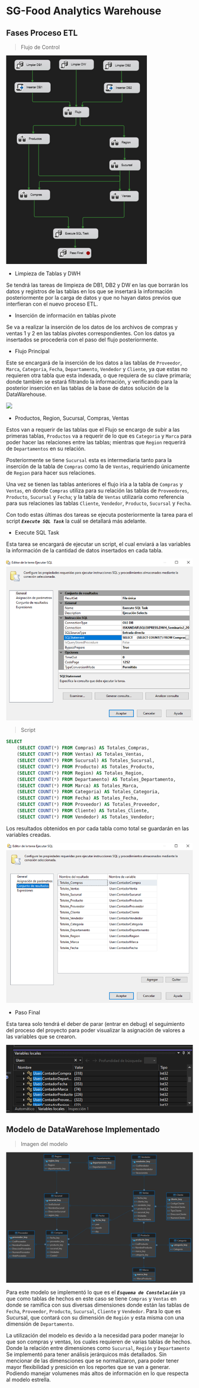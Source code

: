 # SG-Food Analytics Warehouse

## Fases Proceso ETL

> Flujo de Control

![](./Images/FlujoControl.png)

* Limpieza de Tablas y DWH

Se tendrá las tareas de limpieza de DB1, DB2 y DW en las que borrarán los datos y registros de las tablas en los que se insertará la información posteriormente por la carga de datos y que no hayan datos previos que interfieran con el nuevo proceso ETL.

* Inserción de información en tablas pivote

Se va a realizar la inserción de los datos de los archivos de compras y ventas 1 y 2 en las tablas pivotes correspondientes. Con los datos ya insertados se procedería con el paso del flujo posteriormente.

* Flujo Principal

Este se encargará de la inserción de los datos a las tablas de `Proveedor`, `Marca`, `Categoria`, `Fecha`, `Departamento`, `Vendedor` y `Cliente`, ya que estas no requieren otra tabla que esta indexada, o que requiera de su clave primaria; donde también se estará filtrando la información, y verificando para la posterior inserción en las tablas de la base de datos solución de la DataWarehouse.

![](image.png)

* Productos, Region, Sucursal, Compras, Ventas

Estos van a requerir de las tablas que el Flujo se encargo de subir a las primeras tablas, `Productos` va a requerir de lo que es `Categoria` y `Marca` para poder hacer las relaciones entre las tablas; mientras que `Region` requerirá de `Departamentos` en su relación.

Posteriormente se tiene `Sucursal` esta es intermediaria tanto para la inserción de la tabla de `Compras` como la de `Ventas`, requiriendo únicamente de `Region` para hacer sus relaciones.

Una vez se tienen las tablas anteriores el flujo iría a la tabla de `Compras` y `Ventas`, en donde `Compras` utiliza para su relación las tablas de `Proveedores`, `Producto`, `Sucursal` y `Fecha`; y la tabla de `Ventas` utilizaría como referencia para sus relaciones las tablas `Cliente`, `Vendedor`, `Producto`, `Sucursal` y `Fecha`.

Con todo estas últimas dos tareas se ejecuta posteriormente la tarea para el script **_`Execute SQL Task`_** la cuál se detallará más adelante.

* Execute SQL Task

Esta tarea se encargará de ejecutar un script, el cual enviará a las variables la información de la cantidad de datos insertados en cada tabla.

![](./Images/SQL1.png)

> Script 

```sql
SELECT 
    (SELECT COUNT(*) FROM Compras) AS Totales_Compras,
    (SELECT COUNT(*) FROM Ventas) AS Totales_Ventas,
    (SELECT COUNT(*) FROM Sucursal) AS Totales_Sucursal,
    (SELECT COUNT(*) FROM Producto) AS Totales_Producto,
    (SELECT COUNT(*) FROM Region) AS Totales_Region,
    (SELECT COUNT(*) FROM Departamento) AS Totales_Departamento,
    (SELECT COUNT(*) FROM Marca) AS Totales_Marca,
    (SELECT COUNT(*) FROM Categoria) AS Totales_Categoria,
    (SELECT COUNT(*) FROM Fecha) AS Totales_Fecha,
    (SELECT COUNT(*) FROM Proveedor) AS Totales_Proveedor,
    (SELECT COUNT(*) FROM Cliente) AS Totales_Cliente,
    (SELECT COUNT(*) FROM Vendedor) AS Totales_Vendedor;
```

Los resultados obtenidos en por cada tabla como total se guardarán en las variables creadas.

![](./Images/SQL2.png)

* Paso Final

Esta tarea solo tendrá el deber de parar (entrar en debug) el seguimiento del proceso del proyecto para poder visualizar la asignación de valores a las variables que se crearon.

![](./Images/Variables.png)

## Modelo de DataWarehose Implementado

> Imagen del modelo

![](./Images/Modelo%20DWH.png)

Para este modelo se implementó lo que es el **_`Esquema de Constelación`_** ya que como tablas de hechos en este caso se tiene `Compras` y `Ventas` en donde se ramifíca con sus diversas dimensiones donde están las tablas de `Fecha`, `Proveedor`, `Producto`, `Sucursal`, `Cliente` y `Vendedor`. Para lo que es Sucursal, que contará con su dimensión de `Región` y esta misma con una dimensión de `Departamento`.

La utilización del modelo es devido a la necesidad para poder manejar lo que son compras y ventas, los cuales requieren de varias tablas de hechos. Donde la relación entre dimensiones como `Sucursal`, `Región` y `Departamento` Se implementó para tener análisis jerárquicos más detallados. Sin mencionar de las dimensciones que se normalizaron, para poder tener mayor flexibilidad y presición en los reportes que se van a generar. Podiendo manejar volumenes más altos de información en lo que respecta al modelo estrella.